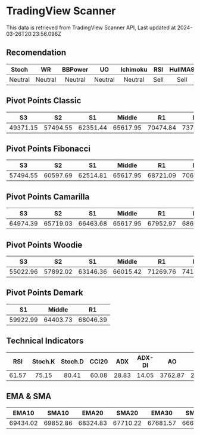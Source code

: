 # TradingView Scanner
This data is retrieved from TradingView Scanner API, Last updated at 2024-03-26T20:23:56.096Z

## Recomendation
| Stoch | WR | BBPower | UO | Ichimoku | RSI | HullMA9 |
| :---: | :---: | :---: | :---: | :---: | :---: | :---: |
| Neutral | Neutral | Neutral | Neutral | Neutral | Sell | Sell |

## Pivot Points Classic
| S3 | S2 | S1 | Middle | R1 | R2 | R3 |
| :---: | :---: | :---: | :---: | :---: | :---: | :---: |
| 49371.15 | 57494.55 | 62351.44 | 65617.95 | 70474.84 | 73741.35 | 81864.75 |

## Pivot Points Fibonacci
| S3 | S2 | S1 | Middle | R1 | R2 | R3 |
| :---: | :---: | :---: | :---: | :---: | :---: | :---: |
| 57494.55 | 60597.69 | 62514.81 | 65617.95 | 68721.09 | 70638.21 | 73741.35 |

## Pivot Points Camarilla
| S3 | S2 | S1 | Middle | R1 | R2 | R3 |
| :---: | :---: | :---: | :---: | :---: | :---: | :---: |
| 64974.39 | 65719.03 | 66463.68 | 65617.95 | 67952.97 | 68697.61 | 69442.26 |

## Pivot Points Woodie
| S3 | S2 | S1 | Middle | R1 | R2 | R3 |
| :---: | :---: | :---: | :---: | :---: | :---: | :---: |
| 55022.96 | 57892.02 | 63146.36 | 66015.42 | 71269.76 | 74138.82 | 79393.16 |

## Pivot Points Demark
| S1 | Middle | R1 |
| :---: | :---: | :---: |
| 59922.99 | 64403.73 | 68046.39 |

## Technical Indicators
| RSI | Stoch.K | Stoch.D | CCI20 | ADX | ADX-DI | AO | Mom | MACD | MACD | W.R | HullMA9 |
| :---: | :---: | :---: | :---: | :---: | :---: | :---: | :---: | :---: | :---: | :---: | :---: |
| 61.57 | 75.15 | 80.41 | 60.08 | 28.83 | 14.05 | 3762.87 | 2913.48 | 1299.09 | 1104.74 | -26.35 | 69924.32 |

## EMA & SMA
| EMA10 | SMA10 | EMA20 | SMA20 | EMA30 | SMA30 | EMA50 | SMA50 | EMA100 | SMA100 | EMA200 | SMA200 |
| :---: | :---: | :---: | :---: | :---: | :---: | :---: | :---: | :---: | :---: | :---: | :---: |
| 69434.02 | 69852.86 | 68324.83 | 67710.22 | 67681.57 | 66665.35 | 67222.70 | 66032.60 | 66581.70 | 67993.27 | 63620.69 | 64356.56 |